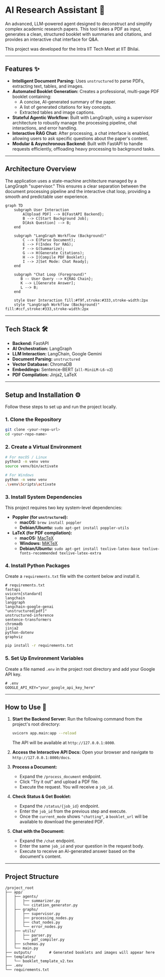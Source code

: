 # AI Research Assistant 🤖

An advanced, LLM-powered agent designed to deconstruct and simplify complex academic research papers. This tool takes a PDF as input, generates a clean, structured booklet with summaries and citations, and provides an interactive chat interface for Q\&A.

This project was developed for the Intra IIT Tech Meet at IIT Bhilai.

-----

## Features ✨

  * **Intelligent Document Parsing:** Uses `unstructured` to parse PDFs, extracting text, tables, and images.
  * **Automated Booklet Generation:** Creates a professional, multi-page PDF booklet containing:
      * A concise, AI-generated summary of the paper.
      * A list of generated citations for key concepts.
      * Extracted tables and image captions.
  * **Stateful Agentic Workflow:** Built with LangGraph, using a supervisor architecture to robustly manage the processing pipeline, chat interactions, and error handling.
  * **Interactive RAG Chat:** After processing, a chat interface is enabled, allowing users to ask specific questions about the paper's content.
  * **Modular & Asynchronous Backend:** Built with FastAPI to handle requests efficiently, offloading heavy processing to background tasks.

-----

## Architecture Overview

The application uses a state-machine architecture managed by a LangGraph "supervisor." This ensures a clear separation between the document processing pipeline and the interactive chat loop, providing a smooth and predictable user experience.

```mermaid
graph TD
    subgraph User Interaction
        A[Upload PDF] --> B{FastAPI Backend};
        B --> C[Start Background Job];
        D[Ask Question] --> B;
    end

    subgraph "LangGraph Workflow (Background)"
        C --> E(Parse Document);
        E --> F(Index for RAG);
        F --> G(Summarize);
        G --> H(Generate Citations);
        H --> I(Compile PDF Booklet);
        I --> J[Set Mode: Chat Ready];
    end
    
    subgraph "Chat Loop (Foreground)"
       B -- User Query --> K{RAG Chain};
       K --> L[Generate Answer];
       L --> B;
    end

    style User Interaction fill:#f9f,stroke:#333,stroke-width:2px
    style "LangGraph Workflow (Background)" fill:#ccf,stroke:#333,stroke-width:2px
```

-----

## Tech Stack 🛠️

  * **Backend:** FastAPI
  * **AI Orchestration:** LangGraph
  * **LLM Interaction:** LangChain, Google Gemini
  * **Document Parsing:** `unstructured`
  * **Vector Database:** ChromaDB
  * **Embeddings:** Sentence-BERT (`all-MiniLM-L6-v2`)
  * **PDF Compilation:** Jinja2, LaTeX

-----

## Setup and Installation ⚙️

Follow these steps to set up and run the project locally.

### 1\. Clone the Repository

```bash
git clone <your-repo-url>
cd <your-repo-name>
```

### 2\. Create a Virtual Environment

```bash
# For macOS / Linux
python3 -m venv venv
source venv/bin/activate

# For Windows
python -m venv venv
.\venv\Scripts\activate
```

### 3\. Install System Dependencies

This project requires two key system-level dependencies:

  * **Poppler (for `unstructured`):**
      * **macOS:** `brew install poppler`
      * **Debian/Ubuntu:** `sudo apt-get install poppler-utils`
  * **LaTeX (for PDF compilation):**
      * **macOS:** [MacTeX](https://www.tug.org/mactex/)
      * **Windows:** [MiKTeX](https://miktex.org/)
      * **Debian/Ubuntu:** `sudo apt-get install texlive-latex-base texlive-fonts-recommended texlive-latex-extra`

### 4\. Install Python Packages

Create a `requirements.txt` file with the content below and install it.

```
# requirements.txt
fastapi
uvicorn[standard]
langchain
langgraph
langchain-google-genai
"unstructured[pdf]"
unstructured-inference
sentence-transformers
chromadb
jinja2
python-dotenv
graphviz
```

```bash
pip install -r requirements.txt
```

### 5\. Set Up Environment Variables

Create a file named `.env` in the project root directory and add your Google API key.

```
# .env
GOOGLE_API_KEY="your_google_api_key_here"
```

-----

## How to Use 🚀

1.  **Start the Backend Server:**
    Run the following command from the project's root directory:

    ```bash
    uvicorn app.main:app --reload
    ```

    The API will be available at `http://127.0.0.1:8000`.

2.  **Access the Interactive API Docs:**
    Open your browser and navigate to `http://127.0.0.1:8000/docs`.

3.  **Process a Document:**

      * Expand the `/process_document` endpoint.
      * Click "Try it out" and upload a PDF file.
      * Execute the request. You will receive a `job_id`.

4.  **Check Status & Get Booklet:**

      * Expand the `/status/{job_id}` endpoint.
      * Enter the `job_id` from the previous step and execute.
      * Once the `current_mode` shows `"chatting"`, a `booklet_url` will be available to download the generated PDF.

5.  **Chat with the Document:**

      * Expand the `/chat` endpoint.
      * Enter the same `job_id` and your question in the request body.
      * Execute to receive an AI-generated answer based on the document's content.

-----

## Project Structure

```
/project_root
├── app/
│   ├── agents/
│   │   ├── summarizer.py
│   │   └── citation_generator.py
│   ├── graphs/
│   │   ├── supervisor.py
│   │   ├── processing_nodes.py
│   │   ├── chat_nodes.py
│   │   └── error_nodes.py
│   ├── utils/
│   │   ├── parser.py
│   │   └── pdf_compiler.py
│   ├── schemas.py
│   └── main.py
├── outputs/        # Generated booklets and images will appear here
├── templates/
│   └── booklet_template_v2.tex
├── .env
└── requirements.txt
```
